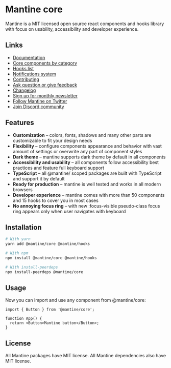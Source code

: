 # Mantine core

Mantine is a MIT licensed open source react components and hooks library with focus on usability, accessibility and developer experience.

## Links

- [Documentation](https://mantine.dev/)
- [Core components by category](https://mantine.dev/core/getting-started/)
- [Hooks list](https://mantine.dev/hooks/getting-started/#included-hooks)
- [Notifications system](https://mantine.dev/others/notifications/)
- [Contributing](https://mantine.dev/contribute/)
- [Ask question or give feedback](https://github.com/mantinedev/mantine/discussions)
- [Changelog](https://mantine.dev/pages/changelog/)
- [Sign up for monthly newsletter](https://buttondown.email/mantine)
- [Follow Mantine on Twitter](https://twitter.com/mantinedev)
- [Join Discord community](https://discord.gg/eUZpPbpxb4)

## Features

- **Customization** – colors, fonts, shadows and many other parts are customizable to fit your design needs
- **Flexibility** – configure components appearance and behavior with vast amount of settings or overwrite any part of component styles
- **Dark theme** – mantine supports dark theme by default in all components
- **Accessibility and usability** – all components follow accessibility best practices and feature full keyboard support
- **TypeScript** – all @mantine/ scoped packages are built with TypeScript and support it by default
- **Ready for production** – mantine is well tested and works in all modern browsers
- **Developer experience** – mantine comes with more than 50 components and 15 hooks to cover you in most cases
- **No annoying focus ring** – with new :focus-visible pseudo-class focus ring appears only when user navigates with keyboard

## Installation

```sh
# With yarn
yarn add @mantine/core @mantine/hooks

# With npm
npm install @mantine/core @mantine/hooks

# With install-peerdeps
npx install-peerdeps @mantine/core
```

## Usage

Now you can import and use any component from @mantine/core:

```tsx
import { Button } from '@mantine/core';

function App() {
  return <Button>Mantine button</Button>;
}
```

## License

All Mantine packages have MIT license. All Mantine dependencies also have MIT license.
